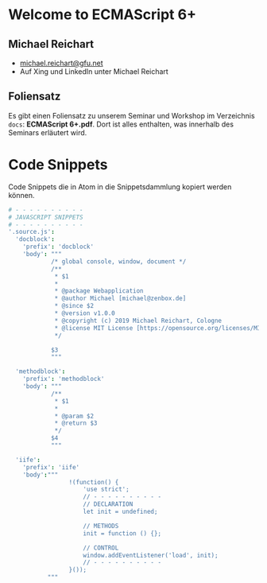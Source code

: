 # Welcome to ECMAScript 6+

## Michael Reichart
- michael.reichart@gfu.net
- Auf Xing und LinkedIn unter Michael Reichart

## Foliensatz
Es gibt einen Foliensatz zu unserem Seminar und Workshop im Verzeichnis `docs`: **ECMAScript 6+.pdf**. Dort ist alles enthalten, was innerhalb des Seminars erläutert wird.

# Code Snippets
Code Snippets die in Atom in die Snippetsdammlung kopiert werden können.

```CoffeeScript
# - - - - - - - - - -
# JAVASCRIPT SNIPPETS
# - - - - - - - - - -
'.source.js':
  'docblock':
    'prefix': 'docblock'
    'body': """
            /* global console, window, document */
            /**
             * $1
             *
             * @package Webapplication
             * @author Michael [michael@zenbox.de]
             * @since $2
             * @version v1.0.0
             * @copyright (c) 2019 Michael Reichart, Cologne
             * @license MIT License [https://opensource.org/licenses/MIT]
             */

            $3
            """

  'methodblock':
    'prefix': 'methodblock'
    'body': """
            /**
             * $1
             *
             * @param $2
             * @return $3
             */
            $4
            """

  'iife':
    'prefix': 'iife'
    'body':"""
                 !(function() {
                     'use strict';
                     // - - - - - - - - - -
                     // DECLARATION
                     let init = undefined;

                     // METHODS
                     init = function () {};

                     // CONTROL
                     window.addEventListener('load', init);
                     // - - - - - - - - - -
                 }());
           """
```
